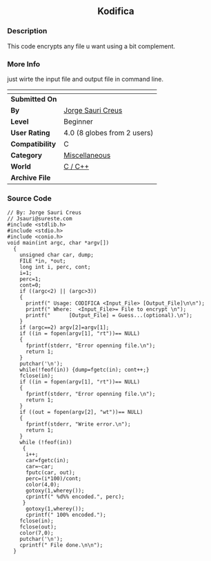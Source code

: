 ﻿<div align="center">

## Kodifica


</div>

### Description

This code encrypts any file u want using a bit complement.
 
### More Info
 
just wirte the input file and output file in command line.


<span>             |<span>
---                |---
**Submitted On**   |
**By**             |[Jorge Sauri Creus](https://github.com/Planet-Source-Code/PSCIndex/blob/master/ByAuthor/jorge-sauri-creus.md)
**Level**          |Beginner
**User Rating**    |4.0 (8 globes from 2 users)
**Compatibility**  |C
**Category**       |[Miscellaneous](https://github.com/Planet-Source-Code/PSCIndex/blob/master/ByCategory/miscellaneous__3-1.md)
**World**          |[C / C\+\+](https://github.com/Planet-Source-Code/PSCIndex/blob/master/ByWorld/c-c.md)
**Archive File**   |[](https://github.com/Planet-Source-Code/jorge-sauri-creus-kodifica__3-376/archive/master.zip)





### Source Code

```
// By: Jorge Sauri Creus
// Jsauri@sureste.com
#include <stdlib.h>
#include <stdio.h>
#include <conio.h>
void main(int argc, char *argv[])
  {
    unsigned char car, dump;
    FILE *in, *out;
    long int i, perc, cont;
    i=1;
    perc=1;
    cont=0;
    if ((argc<2) || (argc>3))
	{
	  printf(" Usage: CODIFICA <Input_File> [Output_File]\n\n");
	  printf(" Where:  <Input_File>= File to encrypt \n");
	  printf("      [Output_File] = Guess...(optional).\n");
	}
    if (argc==2) argv[2]=argv[1];
    if ((in = fopen(argv[1], "rt"))== NULL)
	{
	  fprintf(stderr, "Error openning file.\n");
	  return 1;
	}
    putchar('\n');
    while(!feof(in)) {dump=fgetc(in); cont++;}
    fclose(in);
    if ((in = fopen(argv[1], "rt"))== NULL)
	{
	  fprintf(stderr, "Error openning file.\n");
	  return 1;
	}
    if ((out = fopen(argv[2], "wt"))== NULL)
	{
	  fprintf(stderr, "Write error.\n");
	  return 1;
	}
    while (!feof(in))
	 {
	  i++;
	  car=fgetc(in);
	  car=~car;
	  fputc(car, out);
	  perc=(i*100)/cont;
	  color(4,0);
	  gotoxy(1,wherey());
	  cprintf(" %d%% encoded.", perc);
	 }
	  gotoxy(1,wherey());
	  cprintf(" 100% encoded.");
    fclose(in);
    fclose(out);
    color(7,0);
    putchar('\n');
    cprintf(" File done.\n\n");
  }
```

